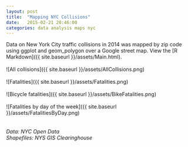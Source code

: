 ```yaml
---
layout: post
title:  "Mapping NYC Collisions"
date:   2015-02-21 20:46:00
categories: data analysis maps nyc
---
```

Data on New York City traffic collisions in 2014 was mapped by zip code using ggplot and geom_polygon over a Google street map. View the [R Markdown]({{ site.baseurl }}/assets/Main.html).
<br /><br />
![All collisions]({{ site.baseurl }}/assets/AllCollisions.png)
<br /><br />
![Fatalities]({{ site.baseurl }}/assets/Fatalities.png)
<br /><br />
![Bicycle fatalities]({{ site.baseurl }}/assets/BikeFatalities.png)
<br /><br />
![Fatalities by day of the week]({{ site.baseurl }}/assets/FatalitiesByDay.png)
<br /><br /><br />
_Data:  NYC Open Data_ 
<br />
_Shapefiles:  NYS GIS Clearinghouse_

